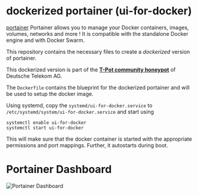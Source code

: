 # dockerized portainer (ui-for-docker)

[portainer](http://portainer.io/) Portainer allows you to manage your Docker containers, images, volumes, networks and more ! It is compatible with the standalone Docker engine and with Docker Swarm.

This repository contains the necessary files to create a *dockerized* version of portainer.

This dockerized version is part of the **[T-Pot community honeypot](http://dtag-dev-sec.github.io/)** of Deutsche Telekom AG.

The `Dockerfile` contains the blueprint for the dockerized portainer and will be used to setup the docker image.  

Using systemd, copy the `systemd/ui-for-docker.service` to `/etc/systemd/system/ui-for-docker.service` and start using

```
systemctl enable ui-for-docker
systemctl start ui-for-docker
```

This will make sure that the docker container is started with the appropriate permissions and port mappings. Further, it autostarts during boot.

# Portainer Dashboard

![Portainer Dashboard](https://raw.githubusercontent.com/dtag-dev-sec/ui-for-docker/master/doc/dashboard.png)
